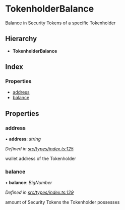 # TokenholderBalance

Balance in Security Tokens of a specific Tokenholder

## Hierarchy

* **TokenholderBalance**

## Index

### Properties

* [address]()
* [balance]()

## Properties

### address

• **address**: _string_

_Defined in_ [_src/types/index.ts:125_](https://github.com/PolymathNetwork/polymath-sdk/blob/550676f/src/types/index.ts#L125)

wallet address of the Tokenholder

### balance

• **balance**: _BigNumber_

_Defined in_ [_src/types/index.ts:129_](https://github.com/PolymathNetwork/polymath-sdk/blob/550676f/src/types/index.ts#L129)

amount of Security Tokens the Tokenholder possesses

